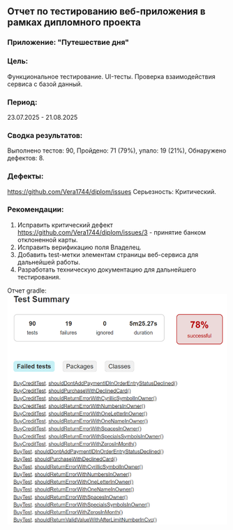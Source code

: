## Отчет по тестированию веб-приложения в рамках дипломного проекта
### Приложение: "Путешествие дня"
### Цель: 
Функциональное тестирование. UI-тесты. Проверка взаимодействия сервиса с базой данный.

### Период: 
23.07.2025 - 21.08.2025
### Сводка результатов: 
Выполнено тестов: 90, Пройдено: 71 (79%), упало: 19 (21%), Обнаружено дефектов: 8.
### Дефекты:
https://github.com/Vera1744/diplom/issues
Серьезность: Критический.

### Рекомендации: 
1. Исправить критический дефект https://github.com/Vera1744/diplom/issues/3 - принятие банком отклоненной карты.
2. Исправить верификацию поля Владелец.
3. Добавить test-метки элементам страницы веб-сервиса для дальнейшей работы.
4. Разработать техническую документацию для дальнейшего тестирования.

Отчет gradle:
![img.png](img.png)